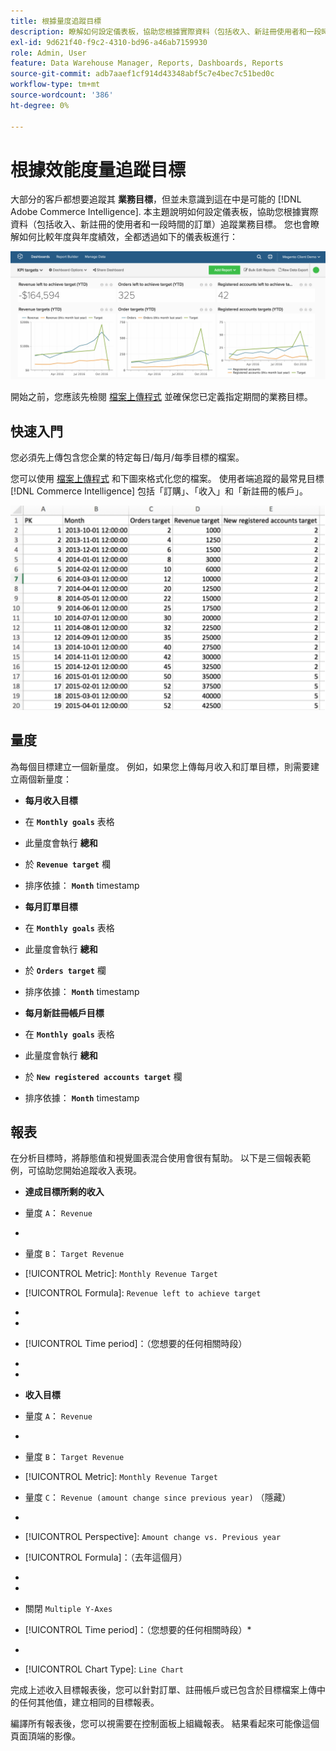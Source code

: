 ```yaml
---
title: 根據量度追蹤目標
description: 瞭解如何設定儀表板，協助您根據實際資料（包括收入、新註冊使用者和一段時間的訂單）追蹤業務目標。
exl-id: 9d621f40-f9c2-4310-bd96-a46ab7159930
role: Admin, User
feature: Data Warehouse Manager, Reports, Dashboards, Reports
source-git-commit: adb7aaef1cf914d43348abf5c7e4bec7c51bed0c
workflow-type: tm+mt
source-wordcount: '386'
ht-degree: 0%

---
```


# 根據效能度量追蹤目標

大部分的客戶都想要追蹤其 **業務目標**，但並未意識到這在中是可能的 [!DNL Adobe Commerce Intelligence]. 本主題說明如何設定儀表板，協助您根據實際資料（包括收入、新註冊的使用者和一段時間的訂單）追蹤業務目標。 您也會瞭解如何比較年度與年度績效，全都透過如下的儀表板進行：

![](../../assets/Goals-_dashboard_2.png)

開始之前，您應該先檢閱 [檔案上傳程式](../importing-data/connecting-data/using-file-uploader.md) 並確保您已定義指定期間的業務目標。

## 快速入門

您必須先上傳包含您企業的特定每日/每月/每季目標的檔案。

您可以使用 [檔案上傳程式](../importing-data/connecting-data/using-file-uploader.md) 和下圖來格式化您的檔案。 使用者端追蹤的最常見目標 [!DNL Commerce Intelligence] 包括「訂購」、「收入」和「新註冊的帳戶」。

![](../../assets/Goals-_Excel.png)

## 量度

為每個目標建立一個新量度。 例如，如果您上傳每月收入和訂單目標，則需要建立兩個新量度：

* **每月收入目標**
* 在 **`Monthly goals`** 表格
* 此量度會執行 **總和**
* 於 **`Revenue target`** 欄
* 排序依據： **`Month`** timestamp

* **每月訂單目標**
* 在 **`Monthly goals`** 表格
* 此量度會執行 **總和**
* 於 **`Orders target`** 欄
* 排序依據： **`Month`** timestamp

* **每月新註冊帳戶目標**
* 在 **`Monthly goals`** 表格
* 此量度會執行 **總和**
* 於 **`New registered accounts target`** 欄
* 排序依據： **`Month`** timestamp

## 報表

在分析目標時，將靜態值和視覺圖表混合使用會很有幫助。 以下是三個報表範例，可協助您開始追蹤收入表現。

* **達成目標所剩的收入**
* 量度 `A`： `Revenue`
* 
  [！UICONTROL公制]: `Revenue`

* 量度 `B`： `Target Revenue`
* [!UICONTROL Metric]: `Monthly Revenue Target`

* [!UICONTROL Formula]: `Revenue left to achieve target`
* 
  [！UICONTROL公式]: `(B-A)`
* 
  [!UICONTROL Format]: `Number`

* [!UICONTROL Time period]：（您想要的任何相關時段）
* 
  [!UICONTROL Interval]: `Month`
* 
  [！UICONTROL圖表型別]: `Scalar`

* **收入目標**
* 量度 `A`： `Revenue`
* 
  [！UICONTROL公制]: `Revenue`

* 量度 `B`： `Target Revenue`
* [!UICONTROL Metric]: `Monthly Revenue Target`

* 量度 `C`： `Revenue (amount change since previous year)` （隱藏）
* 
  [！UICONTROL公制]: `Revenue`
* [!UICONTROL Perspective]: `Amount change vs. Previous year`

* [!UICONTROL Formula]：（去年這個月）
* 
  [！UICONTROL公式]: `(A-C)`
* 
  [!UICONTROL Format]: `Currency`

* 關閉 `Multiple Y-Axes`
* [!UICONTROL Time period]：（您想要的任何相關時段）*
* 
  [!UICONTROL Interval]: `Month`
* [!UICONTROL Chart Type]: `Line Chart`

完成上述收入目標報表後，您可以針對訂單、註冊帳戶或已包含於目標檔案上傳中的任何其他值，建立相同的目標報表。

編譯所有報表後，您可以視需要在控制面板上組織報表。 結果看起來可能像這個頁面頂端的影像。
